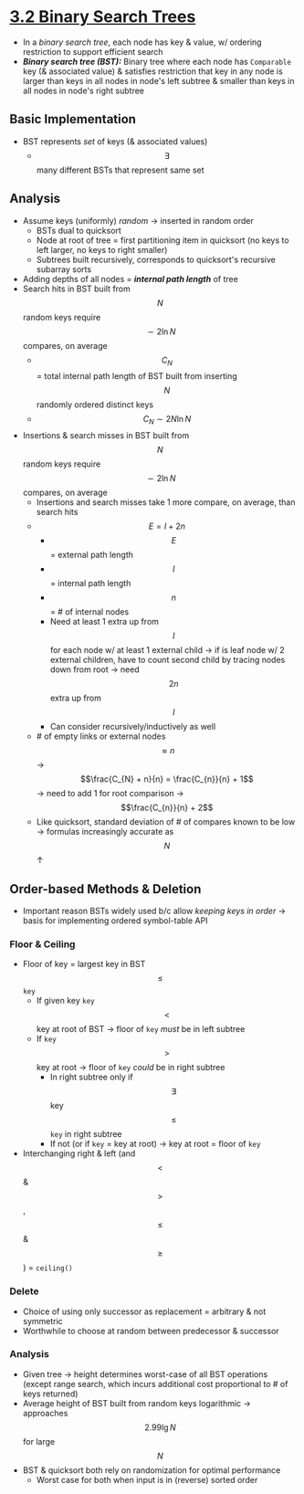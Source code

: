 # [3.2 Binary Search Trees](http://algs4.cs.princeton.edu/32bst/)
* In a *binary search tree*, each node has key & value, w/ ordering restriction to support efficient search
* ***Binary search tree (BST):*** Binary tree where each node has `Comparable` key (& associated value) & satisfies restriction that key in any node is larger than keys in all nodes in node's left subtree & smaller than keys in all nodes in node's right subtree

## Basic Implementation
* BST represents *set* of keys (& associated values)
    * $$\exists$$ many different BSTs that represent same set

## Analysis
* Assume keys (uniformly) *random* → inserted in random order
    * BSTs dual to quicksort
    * Node at root of tree = first partitioning item in quicksort (no keys to left larger, no keys to right smaller)
    * Subtrees built recursively, corresponds to quicksort's recursive subarray sorts
* Adding depths of all nodes = ***internal path length*** of tree
* Search hits in BST built from $$N$$ random keys require $$\sim 2 \ln{N}$$ compares, on average
    * $$C_{N}$$ = total internal path length of BST built from inserting $$N$$ randomly ordered distinct keys
    * $$C_{N} \sim 2 N \ln{N}$$
* Insertions & search misses in BST built from $$N$$ random keys require $$\sim 2 \ln{N}$$ compares, on average
    * Insertions and search misses take 1 more compare, on average, than search hits
    * $$E = I + 2n$$
        * $$E$$ = external path length
        * $$I$$ = internal path length
        * $$n$$ = # of internal nodes
        * Need at least 1 extra up from $$I$$ for each node w/ at least 1 external child → if is leaf node w/ 2 external children, have to count second child by tracing nodes down from root → need $$2n$$ extra up from $$I$$
        * Can consider recursively/inductively as well
    * \# of empty links or external nodes $$\approx n$$ → $$\frac{C_{N} + n}{n} = \frac{C_{n}}{n} + 1$$ → need to add 1 for root comparison → $$\frac{C_{n}}{n} + 2$$
    * Like quicksort, standard deviation of # of compares known to be low → formulas increasingly accurate as $$N$$ ↑

## Order-based Methods & Deletion
* Important reason BSTs widely used b/c allow *keeping keys in order* → basis for implementing ordered symbol-table API

### Floor & Ceiling
* Floor of key = largest key in BST $$\leq$$ `key`
    * If given key `key` $$<$$ key at root of BST → floor of `key` *must* be in left subtree
    * If `key` $$>$$ key at root → floor of `key` *could* be in right subtree
        * In right subtree only if $$\exists$$ key $$\leq$$ `key` in right subtree
        * If not (or if `key` = key at root) → key at root = floor of `key`
* Interchanging right & left (and $$<$$ & $$>$$, $$\leq$$ & $$\geq$$) = `ceiling()`

### Delete
* Choice of using only successor as replacement = arbitrary & not symmetric
* Worthwhile to choose at random between predecessor & successor

### Analysis
* Given tree → height determines worst-case of all BST operations (except range search, which incurs additional cost proportional to # of keys returned)
* Average height of BST built from random keys logarithmic → approaches $$2.99 \lg{N}$$ for large $$N$$
* BST & quicksort both rely on randomization for optimal performance
    * Worst case for both when input is in (reverse) sorted order
